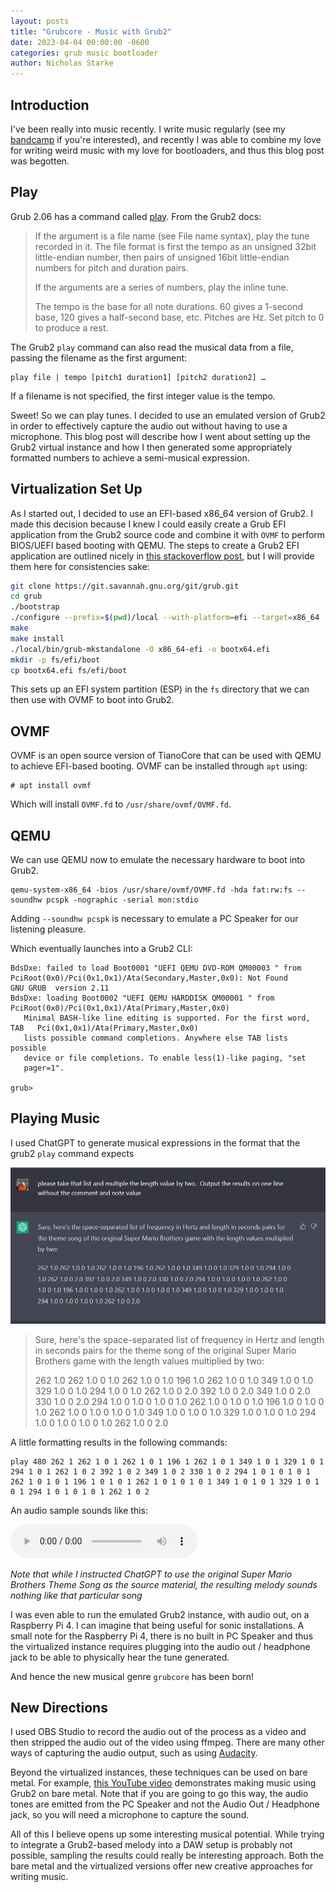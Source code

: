 ```yaml
---
layout: posts
title: "Grubcore - Music with Grub2"
date: 2023-04-04 00:00:00 -0600
categories: grub music bootloader
author: Nicholas Starke
---
```


## Introduction

I've been really into music recently.  I write music regularly (see my [bandcamp](https://nstarke.bandcamp.com/) if you're interested), and recently I was able to combine my love for writing weird music with my love for bootloaders, and thus this blog post was begotten.

## Play

Grub 2.06 has a command called [play](https://www.gnu.org/software/grub/manual/grub/grub.html#play). From the Grub2 docs:

>If the argument is a file name (see File name syntax), play the tune recorded in it. The file format is first the tempo as an unsigned 32bit little-endian number, then pairs of unsigned 16bit little-endian numbers for pitch and duration pairs. 
>
>If the arguments are a series of numbers, play the inline tune.
>
>The tempo is the base for all note durations. 60 gives a 1-second base, 120 gives a half-second base, etc. Pitches are Hz. Set pitch to 0 to produce a rest.

The Grub2 `play` command can also read the musical data from a file, passing the filename as the first argument:

```
play file | tempo [pitch1 duration1] [pitch2 duration2] …
```

If a filename is not specified, the first integer value is the tempo.

Sweet! So we can play tunes. I decided to use an emulated version of Grub2 in order to effectively capture the audio out without having to use a microphone. This blog post will describe how I went about setting up the Grub2 virtual instance and how I then generated some appropriately formatted numbers to achieve a semi-musical expression.

## Virtualization Set Up

As I started out, I decided to use an EFI-based x86_64 version of Grub2.  I made this decision because I knew I could easily create a Grub EFI application from the Grub2 source code and combine it with `OVMF` to perform BIOS/UEFI based booting with QEMU. The steps to create a Grub2 EFI application are outlined nicely in [this stackoverflow post](https://stackoverflow.com/questions/43872078/debug-grub2-efi-image-running-on-qemu), but I will provide them here for consistencies sake:

```bash
git clone https://git.savannah.gnu.org/git/grub.git
cd grub
./bootstrap
./configure --prefix=$(pwd)/local --with-platform=efi --target=x86_64
make
make install
./local/bin/grub-mkstandalone -O x86_64-efi -o bootx64.efi
mkdir -p fs/efi/boot
cp bootx64.efi fs/efi/boot
```
This sets up an EFI system partition (ESP) in the `fs` directory that we can then use with OVMF to boot into Grub2.

## OVMF

OVMF is an open source version of TianoCore that can be used with QEMU to achieve EFI-based booting.  OVMF can be installed through `apt` using:

```
# apt install ovmf
```

Which will install `OVMF.fd` to `/usr/share/ovmf/OVMF.fd`.

## QEMU

We can use QEMU now to emulate the necessary hardware to boot into Grub2.

```
qemu-system-x86_64 -bios /usr/share/ovmf/OVMF.fd -hda fat:rw:fs --soundhw pcspk -nographic -serial mon:stdio
```

Adding `--soundhw pcspk` is necessary to emulate a PC Speaker for our listening pleasure.

Which eventually launches into a Grub2 CLI:

```
BdsDxe: failed to load Boot0001 "UEFI QEMU DVD-ROM QM00003 " from PciRoot(0x0)/Pci(0x1,0x1)/Ata(Secondary,Master,0x0): Not Found                     GNU GRUB  version 2.11
BdsDxe: loading Boot0002 "UEFI QEMU HARDDISK QM00001 " from PciRoot(0x0)/Pci(0x1,0x1)/Ata(Primary,Master,0x0)
   Minimal BASH-like line editing is supported. For the first word, TAB   Pci(0x1,0x1)/Ata(Primary,Master,0x0)
   lists possible command completions. Anywhere else TAB lists possible
   device or file completions. To enable less(1)-like paging, "set
   pager=1".

grub>
```

## Playing Music

I used ChatGPT to generate musical expressions in the format that the grub2 `play` command expects

![](/images/04042023/chatgpt.png)

>Sure, here's the space-separated list of frequency in Hertz and length in seconds pairs for the theme song of the original Super Mario Brothers game with the length values multiplied by two:
>
>262 1.0 262 1.0 0 1.0 262 1.0 0 1.0 196 1.0 262 1.0 0 1.0 349 1.0 0 1.0 329 1.0 0 1.0 294 1.0 0 1.0 262 1.0 0 2.0 392 1.0 0 2.0 349 1.0 0 2.0 330 1.0 0 2.0 294 1.0 0 1.0 0 1.0 0 1.0 262 1.0 0 1.0 0 1.0 196 1.0 0 1.0 0 1.0 262 1.0 0 1.0 0 1.0 0 1.0 349 1.0 0 1.0 0 1.0 329 1.0 0 1.0 0 1.0 294 1.0 0 1.0 0 1.0 0 1.0 262 1.0 0 2.0

A little formatting results in the following commands:

```
play 480 262 1 262 1 0 1 262 1 0 1 196 1 262 1 0 1 349 1 0 1 329 1 0 1 294 1 0 1 262 1 0 2 392 1 0 2 349 1 0 2 330 1 0 2 294 1 0 1 0 1 0 1 262 1 0 1 0 1 196 1 0 1 0 1 262 1 0 1 0 1 0 1 349 1 0 1 0 1 329 1 0 1 0 1 294 1 0 1 0 1 0 1 262 1 0 2
```

An audio sample sounds like this:

![](/images/04042023/grubcore.wav)

_Note that while I instructed ChatGPT to use the original Super Mario Brothers Theme Song as the source material, the resulting melody sounds nothing like that particular song_

I was even able to run the emulated Grub2 instance, with audio out, on a Raspberry Pi 4. I can imagine that being useful for sonic installations. A small note for the Raspberry Pi 4, there is no built in PC Speaker and thus the virtualized instance requires plugging into the audio out / headphone jack to be able to physically hear the tune generated.  

And hence the new musical genre `grubcore` has been born!

## New Directions

I used OBS Studio to record the audio out of the process as a video and then stripped the audio out of the video using ffmpeg.  There are many other ways of capturing the audio output, such as using [Audacity](https://www.audacityteam.org/). 

Beyond the virtualized instances, these techniques can be used on bare metal.  For example, [this YouTube video](https://www.youtube.com/watch?v=srPqJc9B6Ts) demonstrates making music using Grub2 on bare metal.  Note that if you are going to go this way, the audio tones are emitted from the PC Speaker and not the Audio Out / Headphone jack, so you will need a microphone to capture the sound.  

All of this I believe opens up some interesting musical potential.  While trying to integrate a Grub2-based melody into a DAW setup is probably not possible, sampling the results could really be interesting approach. Both the bare metal and the virtualized versions offer new creative approaches for writing music. 